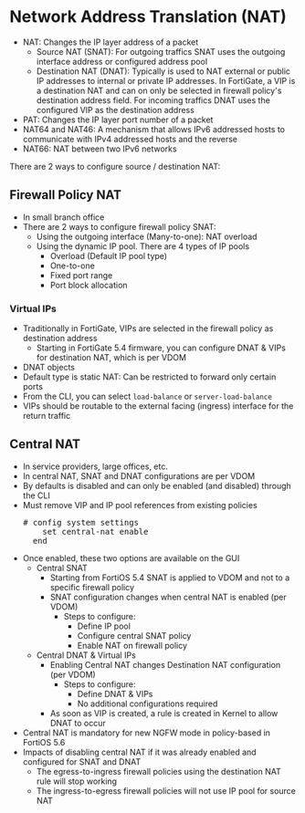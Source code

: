 # Network Address Translation (NAT)
* NAT: Changes the IP layer address of a packet
  * Source NAT (SNAT): For outgoing traffics SNAT uses the outgoing interface address or configured address pool
  * Destination NAT (DNAT): Typically is used to NAT external or public IP addresses to internal or private IP addresses.
  In FortiGate, a VIP is a destination NAT and can on only be selected in firewall policy's   destination address field.
  For incoming traffics DNAT uses the configured VIP as the destination address
* PAT: Changes the IP layer port number of a packet
* NAT64 and NAT46: A mechanism that allows IPv6 addressed hosts to communicate with IPv4 addressed hosts and the reverse
* NAT66: NAT between two IPv6 networks

There are 2 ways to configure source / destination NAT:
## Firewall Policy NAT
* In small branch office
* There are 2 ways to configure firewall policy SNAT:
  * Using the outgoing interface (Many-to-one): NAT overload
  * Using the dynamic IP pool. There are 4 types of IP pools
    * Overload (Default IP pool type)
    * One-to-one
    * Fixed port range
    * Port block allocation
  
### Virtual IPs
* Traditionally in FortiGate, VIPs are selected in the firewall policy as destination address
  * Starting in FortiGate 5.4 firmware, you can configure DNAT & VIPs for destination NAT, which is per VDOM
* DNAT objects
* Default type is static NAT: Can be restricted to forward only certain ports
* From the CLI, you can select `load-balance` or `server-load-balance`
* VIPs should be routable to the external facing (ingress) interface for the return traffic  
  
## Central NAT
* In service providers, large offices, etc.
* In central NAT, SNAT and DNAT configurations are per VDOM
* By defaults is disabled and can only be enabled (and disabled) through the CLI
* Must remove VIP and IP pool references from existing policies
  <pre>
  # config system settings
      set central-nat enable
    end
  </pre>
* Once enabled, these two options are available on the GUI
  * Central SNAT
    * Starting from FortiOS 5.4 SNAT is applied to VDOM and not to a specific firewall policy
    * SNAT configuration changes when central NAT is enabled (per VDOM)
      * Steps to configure:    
        * Define IP pool
        * Configure central SNAT policy
        * Enable NAT on firewall policy
  * Central DNAT & Virtual IPs
    * Enabling Central NAT changes Destination NAT configuration (per VDOM)
      * Steps to configure:
        * Define DNAT & VIPs
        * No additional configurations required
    * As soon as VIP is created, a rule is created in Kernel to allow DNAT to occur
* Central NAT is mandatory for new NGFW mode in policy-based in FortiOS 5.6
* Impacts of disabling central NAT if it was already enabled and configured for SNAT and DNAT
  * The egress-to-ingress firewall policies using the destination NAT rule will stop working
  * The ingress-to-egress firewall policies will not use IP pool for source NAT